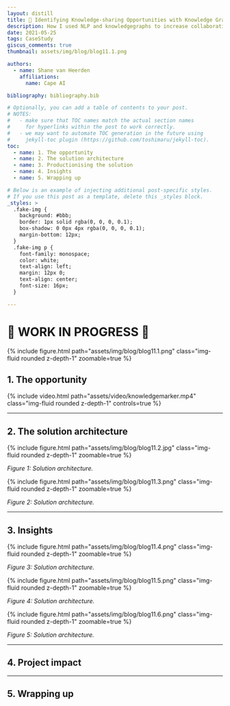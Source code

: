 ```yaml
---
layout: distill
title: 🌌 Identifying Knowledge-sharing Opportunities with Knowledge Graphs
description: How I used NLP and knowledgegraphs to increase collaboration in the workplace
date: 2021-05-25
tags: CaseStudy
giscus_comments: true
thumbnail: assets/img/blog/blog11.1.png

authors:
  - name: Shane van Heerden
    affiliations:
      name: Cape AI

bibliography: bibliography.bib

# Optionally, you can add a table of contents to your post.
# NOTES:
#   - make sure that TOC names match the actual section names
#     for hyperlinks within the post to work correctly.
#   - we may want to automate TOC generation in the future using
#     jekyll-toc plugin (https://github.com/toshimaru/jekyll-toc).
toc:
  - name: 1. The opportunity
  - name: 2. The solution architecture
  - name: 3. Productionising the solution
  - name: 4. Insights
  - name: 5. Wrapping up

# Below is an example of injecting additional post-specific styles.
# If you use this post as a template, delete this _styles block.
_styles: >
  .fake-img {
    background: #bbb;
    border: 1px solid rgba(0, 0, 0, 0.1);
    box-shadow: 0 0px 4px rgba(0, 0, 0, 0.1);
    margin-bottom: 12px;
  }
  .fake-img p {
    font-family: monospace;
    color: white;
    text-align: left;
    margin: 12px 0;
    text-align: center;
    font-size: 16px;
  }

---
```


# 🚧 <b>WORK IN PROGRESS</b> 🚧

{% include figure.html path="assets/img/blog/blog11.1.png" class="img-fluid rounded z-depth-1" zoomable=true %}

## 1. The opportunity

<div class="col-sm mt-3 mt-md-0">
    {% include video.html path="assets/video/knowledgemarker.mp4" class="img-fluid rounded z-depth-1" controls=true %}
</div>

***

## 2. The solution architecture


{% include figure.html path="assets/img/blog/blog11.2.jpg" class="img-fluid rounded z-depth-1" zoomable=true %}
<div class="caption">
    <em>Figure 1: Solution architecture.</em> 
</div>


{% include figure.html path="assets/img/blog/blog11.3.png" class="img-fluid rounded z-depth-1" zoomable=true %}
<div class="caption">
    <em>Figure 2: Solution architecture.</em> 
</div>


***

## 3. Insights


{% include figure.html path="assets/img/blog/blog11.4.png" class="img-fluid rounded z-depth-1" zoomable=true %}
<div class="caption">
    <em>Figure 3: Solution architecture.</em> 
</div>

{% include figure.html path="assets/img/blog/blog11.5.png" class="img-fluid rounded z-depth-1" zoomable=true %}
<div class="caption">
    <em>Figure 4: Solution architecture.</em> 
</div>

{% include figure.html path="assets/img/blog/blog11.6.png" class="img-fluid rounded z-depth-1" zoomable=true %}
<div class="caption">
    <em>Figure 5: Solution architecture.</em> 
</div>

***

## 4. Project impact


***

## 5. Wrapping up

